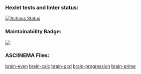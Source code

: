 ### Hexlet tests and linter status:
[![Actions Status](https://github.com/mym1chelle/python-project-49/workflows/hexlet-check/badge.svg)](https://github.com/mym1chelle/python-project-49/actions)

### Maintainability Badge:
<a href="https://codeclimate.com/github/mym1chelle/python-project-49/maintainability"><img src="https://api.codeclimate.com/v1/badges/5408926373a5b0548904/maintainability" /></a>

### ASCIINEMA Files:
<a href="https://asciinema.org/a/DkbB9dntRahJV34IxtpbmOcwU">brain-even</a>
<a href="https://asciinema.org/a/X7CD3VxNeVgMRWXXRc1X1wsUm">brain-calc</a>
<a href="https://asciinema.org/a/nvStJ2QUE2ZkxcFsD95k8v44d">brain-gcd</a>
<a href="https://asciinema.org/a/mTB473F73WqeM7J1e1FHQF1pc">brain-progression</a>
<a href="https://asciinema.org/a/geRCQQNYd4uragOwT6qcArxPx">brain-prime</a>
